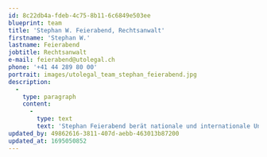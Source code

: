 ```yaml
---
id: 8c22db4a-fdeb-4c75-8b11-6c6849e503ee
blueprint: team
title: 'Stephan W. Feierabend, Rechtsanwalt'
firstname: 'Stephan W.'
lastname: Feierabend
jobtitle: Rechtsanwalt
e-mail: feierabend@utolegal.ch
phone: '+41 44 289 80 00'
portrait: images/utolegal_team_stephan_feierabend.jpg
description:
  -
    type: paragraph
    content:
      -
        type: text
        text: 'Stephan Feierabend berät nationale und internationale Unternehmen der verschiedensten Branchen und Privatpersonen im Marken-, Urheber-, Design- und Lauterkeitsrecht sowie im Gesellschafts- und Vertragsrecht. Weiter verfügt er über langjährige Erfahrung im Werbe- und Medienrecht, in Kunsttransaktionen sowie in Fragen der unternehmerischen und privaten Nachlassplanung.'
updated_by: 49862616-3811-407d-aebb-463013b87200
updated_at: 1695050852
---
```

